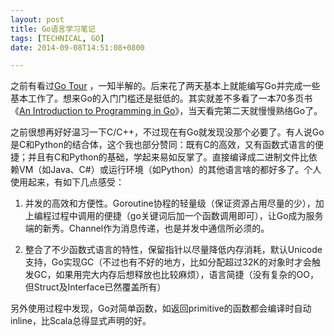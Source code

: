 ```yaml
---
layout: post
title: Go语言学习笔记
tags: [TECHNICAL, GO]
date: 2014-09-08T14:51:08+0800

---
```


之前有看过[Go Tour][] ，一知半解的。后来花了两天基本上就能编写Go并完成一些基本工作了。想来Go的入门门槛还是挺低的。其实就差不多看了一本70多页书《[An Introduction to Programming in Go][]》，当天看完第二天就慢慢熟络Go了。

之前很想再好好温习一下C/C++，不过现在有Go就发现没那个必要了。有人说Go是C和Python的结合体，这个我也部分赞同：既有C的高效，又有函数式语言的便捷；并且有C和Python的基础，学起来易如反掌了。直接编译成二进制文件比依赖VM（如Java、C\#）或运行环境（如Python）的其他语言啥的都好多了。个人使用起来，有如下几点感受：

1. 并发的高效和方便性。Goroutine协程的轻量级（保证资源占用尽量的少），加上编程过程中调用的便捷（go关键词后加一个函数调用即可），让Go成为服务端的新秀。Channel作为消息传递，也是并发中通信所必须的。

2. 整合了不少函数式语言的特性，保留指针以尽量降低内存消耗，默认Unicode支持，Go实现GC（不过也有不好的地方，比如分配超过32K的对象时才会触发GC，如果用完大内存后想释放也比较麻烦），语言简捷（没有复杂的OO，但Struct及Interface已然覆盖所有）

另外使用过程中发现，Go对简单函数，如返回primitive的函数都会编译时自动inline，比Scala总得显式声明的好。


[Go Tour]: http://tour.golang.org/#1
[An Introduction to Programming in Go]: http://www.golang-book.com/